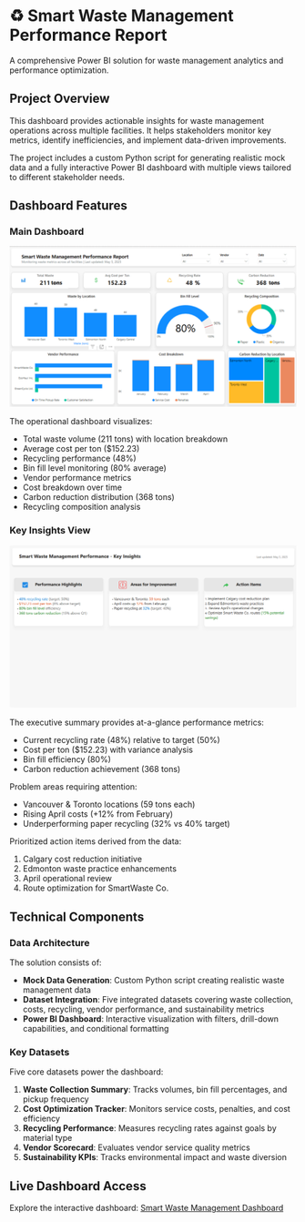 # ♻️ Smart Waste Management Performance Report   

A comprehensive Power BI solution for waste management analytics and performance optimization.

## Project Overview

This dashboard provides actionable insights for waste management operations across multiple facilities. It helps stakeholders monitor key metrics, identify inefficiencies, and implement data-driven improvements.

The project includes a custom Python script for generating realistic mock data and a fully interactive Power BI dashboard with multiple views tailored to different stakeholder needs.

## Dashboard Features

### Main Dashboard
![Main Dashboard](https://github.com/Darshanamishra/Smart-Waste-Management/blob/main/Images/Home.png)

The operational dashboard visualizes:

- Total waste volume (211 tons) with location breakdown
- Average cost per ton ($152.23) 
- Recycling performance (48%)
- Bin fill level monitoring (80% average)
- Vendor performance metrics
- Cost breakdown over time
- Carbon reduction distribution (368 tons)
- Recycling composition analysis

### Key Insights View
![Key Insights Dashboard](https://github.com/Darshanamishra/Smart-Waste-Management/blob/main/Images/Key%20Insights.png)

The executive summary provides at-a-glance performance metrics:

- Current recycling rate (48%) relative to target (50%)
- Cost per ton ($152.23) with variance analysis
- Bin fill efficiency (80%)
- Carbon reduction achievement (368 tons)

Problem areas requiring attention:
- Vancouver & Toronto locations (59 tons each)
- Rising April costs (+12% from February)
- Underperforming paper recycling (32% vs 40% target)

Prioritized action items derived from the data:
1. Calgary cost reduction initiative
2. Edmonton waste practice enhancements
3. April operational review
4. Route optimization for SmartWaste Co.

## Technical Components

### Data Architecture

The solution consists of:

- **Mock Data Generation**: Custom Python script creating realistic waste management data
- **Dataset Integration**: Five integrated datasets covering waste collection, costs, recycling, vendor performance, and sustainability metrics
- **Power BI Dashboard**: Interactive visualization with filters, drill-down capabilities, and conditional formatting

### Key Datasets

Five core datasets power the dashboard:

1. **Waste Collection Summary**: Tracks volumes, bin fill percentages, and pickup frequency
2. **Cost Optimization Tracker**: Monitors service costs, penalties, and cost efficiency
3. **Recycling Performance**: Measures recycling rates against goals by material type
4. **Vendor Scorecard**: Evaluates vendor service quality metrics
5. **Sustainability KPIs**: Tracks environmental impact and waste diversion

## Live Dashboard Access

Explore the interactive dashboard:
[Smart Waste Management Dashboard](https://app.powerbi.com/view?r=eyJrIjoiNTRiNGZiNjYtZDg5Ni00ZGFlLWIxMGQtNjcxZDI1NTg0MjFkIiwidCI6ImViZTAyOTY0LTUwZWUtNGI3MS1iYjA3LWYyYjQ2YWZlN2QxMiJ9)
